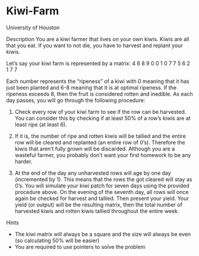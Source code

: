 # Kiwi-Farm
University of Houston

Description
  You are a kiwi farmer that lives on your own kiwis. Kiwis
  are all that you eat. If you want to not die, you have to
  harvest and replant your kiwis.

Let’s say your kiwi farm is represented by a matrix:
4 6 8 9
0 0 1 0
7 7 5 6
2 1 7 7

Each number represents the
“ripeness” of a kiwi with 0 meaning
that it has just been planted and 6-8
meaning that it is at optimal ripeness.
If the ripeness exceeds 8, then the
fruit is considered rotten and inedible.
As each day passes, you will go through the following
procedure:

1. Check every row of your kiwi farm to see if the row can
be harvested. You can consider this by checking if at
least 50% of a row’s kiwis are at least ripe (at least 6).

2. If it is, the number of ripe and rotten kiwis will be
tallied and the entire row will be cleared and replanted
(an entire row of 0’s). Therefore the kiwis that aren’t fully
grown will be discarded. Although you are a wasteful
farmer, you probably don’t want your first homework to
be any harder.

3. At the end of the day any unharvested rows will age
by one day (incremented by 1). This means that the rows
the got cleared will stay as 0’s.
You will simulate your kiwi patch for seven days using
the provided procedure above. On the evening of the
seventh day, all rows will once again be checked for
harvest and tallied. Then present your yield. Your yield
(or output) will be the resulting matrix, then the total
number of harvested kiwis and rotten kiwis tallied
throughout the entire week.

Hints
- The kiwi matrix will always be a square and the size will
always be even (so calculating 50% will be easier)
- You are required to use pointers to solve the problem

